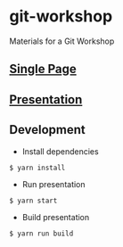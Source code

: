 # git-workshop

Materials for a Git Workshop

## [Single Page](https://xamfoo.github.io/git-workshop/?print-pdf)

## [Presentation](https://xamfoo.github.io/git-workshop)

## Development

- Install dependencies
```shell
$ yarn install
```
- Run presentation
```shell
$ yarn start
```
- Build presentation
```shell
$ yarn run build
```
